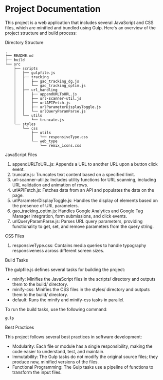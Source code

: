 # Project Documentation

This project is a web application that includes several JavaScript and CSS files, which are minified and bundled using Gulp. Here's an overview of the project structure and build process:

Directory Structure

```
.
├── README.md
├── build
└── src
    ├── scripts
    │   ├── gulpfile.js
    │   ├── tracking
    │   │   ├── gao_tracking_dg.js
    │   │   └── gao_tracking_optim.js
    │   ├── url_handling
    │   │   ├── appendURLToURL.js
    │   │   ├── url-scanner-util.js
    │   │   ├── urlAPIFetch.js
    │   │   ├── urlParameterDisplayToggle.js
    │   │   └── urlQueryParamParse.js
    │   └── utils
    │       └── truncate.js
    └── styles
        └── css
            ├── utils
            │   └── responsiveType.css
            └── web_type
                └── remix_icons.css
```

JavaScript Files

1. appendURLToURL.js: Appends a URL to another URL upon a button click event.
2. truncate.js: Truncates text content based on a specified limit.
3. url-scanner-util.js: Includes utility functions for URL scanning, including URL validation and animation of rows.
4. urlAPIFetch.js: Fetches data from an API and populates the data on the page.
5. urlParameterDisplayToggle.js: Handles the display of elements based on the presence of URL parameters.
6. gao_tracking_optim.js: Handles Google Analytics and Google Tag Manager integration, form submissions, and click events.
7. urlQueryParamParse.js: Parses URL query parameters, providing functionality to get, set, and remove parameters from the query string.

CSS Files

1. responsiveType.css: Contains media queries to handle typography responsiveness across different screen sizes.

Build Tasks

The gulpfile.js defines several tasks for building the project:

- minify: Minifies the JavaScript files in the scripts/ directory and outputs them to the build/ directory.
- minify-css: Minifies the CSS files in the styles/ directory and outputs them to the build/ directory.
- default: Runs the minify and minify-css tasks in parallel.

To run the build tasks, use the following command:
```
gulp
```

Best Practices

This project follows several best practices in software development:

- Modularity: Each file or module has a single responsibility, making the code easier to understand, test, and maintain.
- Immutability: The Gulp tasks do not modify the original source files; they produce new, minified versions of the files.
- Functional Programming: The Gulp tasks use a pipeline of functions to transform the input files.
